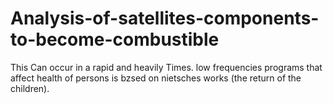 # Analysis-of-satellites-components-to-become-combustible
This Can occur in a rapid and heavily Times.
low frequencies programs that affect health of persons is bzsed on nietsches works (the return of the children).
